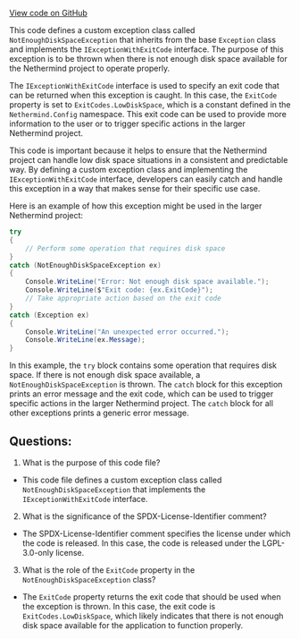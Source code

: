 [View code on GitHub](https://github.com/NethermindEth/nethermind/src/Nethermind/Nethermind.HealthChecks/NotEnoughDiskSpaceException.cs)

This code defines a custom exception class called `NotEnoughDiskSpaceException` that inherits from the base `Exception` class and implements the `IExceptionWithExitCode` interface. The purpose of this exception is to be thrown when there is not enough disk space available for the Nethermind project to operate properly.

The `IExceptionWithExitCode` interface is used to specify an exit code that can be returned when this exception is caught. In this case, the `ExitCode` property is set to `ExitCodes.LowDiskSpace`, which is a constant defined in the `Nethermind.Config` namespace. This exit code can be used to provide more information to the user or to trigger specific actions in the larger Nethermind project.

This code is important because it helps to ensure that the Nethermind project can handle low disk space situations in a consistent and predictable way. By defining a custom exception class and implementing the `IExceptionWithExitCode` interface, developers can easily catch and handle this exception in a way that makes sense for their specific use case.

Here is an example of how this exception might be used in the larger Nethermind project:

```csharp
try
{
    // Perform some operation that requires disk space
}
catch (NotEnoughDiskSpaceException ex)
{
    Console.WriteLine("Error: Not enough disk space available.");
    Console.WriteLine($"Exit code: {ex.ExitCode}");
    // Take appropriate action based on the exit code
}
catch (Exception ex)
{
    Console.WriteLine("An unexpected error occurred.");
    Console.WriteLine(ex.Message);
}
```

In this example, the `try` block contains some operation that requires disk space. If there is not enough disk space available, a `NotEnoughDiskSpaceException` is thrown. The `catch` block for this exception prints an error message and the exit code, which can be used to trigger specific actions in the larger Nethermind project. The `catch` block for all other exceptions prints a generic error message.
## Questions: 
 1. What is the purpose of this code file?
- This code file defines a custom exception class called `NotEnoughDiskSpaceException` that implements the `IExceptionWithExitCode` interface.

2. What is the significance of the SPDX-License-Identifier comment?
- The SPDX-License-Identifier comment specifies the license under which the code is released. In this case, the code is released under the LGPL-3.0-only license.

3. What is the role of the `ExitCode` property in the `NotEnoughDiskSpaceException` class?
- The `ExitCode` property returns the exit code that should be used when the exception is thrown. In this case, the exit code is `ExitCodes.LowDiskSpace`, which likely indicates that there is not enough disk space available for the application to function properly.